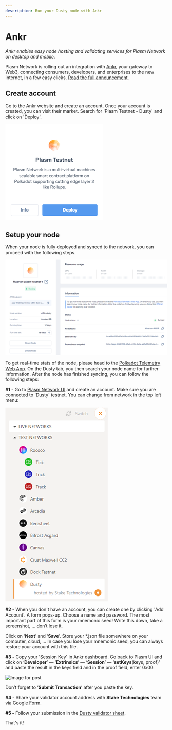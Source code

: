 ```yaml
---
description: Run your Dusty node with Ankr
---
```


# Ankr

 _Ankr enables easy node hosting and validating services for Plasm Network on desktop and mobile._

Plasm Network is rolling out an integration with [Ankr](https://www.ankr.com/), your gateway to Web3, connecting consumers, developers, and enterprises to the new internet, in a few easy clicks. [Read the full announcement](https://medium.com/plasm-network/one-click-plasm-testnet-node-on-ankr-1a177f988bcc).

## Create account

Go to the Ankr website and create an account. Once your account is created, you can visit their market. Search for 'Plasm Testnet - Dusty' and click on 'Deploy'.

![](../../.gitbook/assets/image%20%287%29.png)

## Setup your node

When your node is fully deployed and synced to the network, you can proceed with the following steps.

![](../../.gitbook/assets/image%20%288%29.png)

To get real-time stats of the node, please head to the [Polkadot Telemetry Web App](https://telemetry.polkadot.io/#/Dusty). On the Dusty tab, you then search your node name for further information. After the node has finished syncing, you can follow the following steps:

**\#1 -** Go to [Plasm Network UI](https://apps.plasmnet.io/#/accounts) and create an account. Make sure you are connected to 'Dusty' testnet. You can change from network in the top left menu:

![](../../.gitbook/assets/image%20%286%29.png)

**\#2 -** When you don't have an account, you can create one by clicking 'Add Account'. A form pops-up. Choose a name and password. The most important part of this form is your mnemonic seed! Write this down, take a screenshot, … don’t lose it.

Click on ‘**Next**’ and ‘**Save**’. Store your \*.json file somewhere on your computer, cloud, … In case you lose your mnemonic seed, you can always restore your account with this file.

**\#3 -** Copy your 'Session Key' in Ankr dashboard. Go back to Plasm UI and click on ‘**Developer**’ — ‘**Extrinsics**’ — ‘**Session**’ — ‘**setKeys**\(keys, proof\)’ and paste the result in the keys field and in the proof field, enter 0x00.

![Image for post](https://miro.medium.com/max/1869/1*o9mHfP4suI_1i7kzymaxAg.png)

Don’t forget to ‘**Submit Transaction**’ after you paste the key.

**\#4 -** Share your validator account address with **Stake Technologies** team via [Google Form](https://docs.google.com/forms/d/e/1FAIpQLSday0ckkK43TzJgKtQmJdzkudQNFDXspZAuUGi5Y5vfjkis3Q/viewform).

**\#5 -** Follow your submission in the [Dusty validator sheet](https://docs.google.com/spreadsheets/d/1AYsS6V_Ypwde5lYulhZBMAx1X2vZ1u1zDXni_ddz-6c/edit#gid=2013382367).

That's it!

